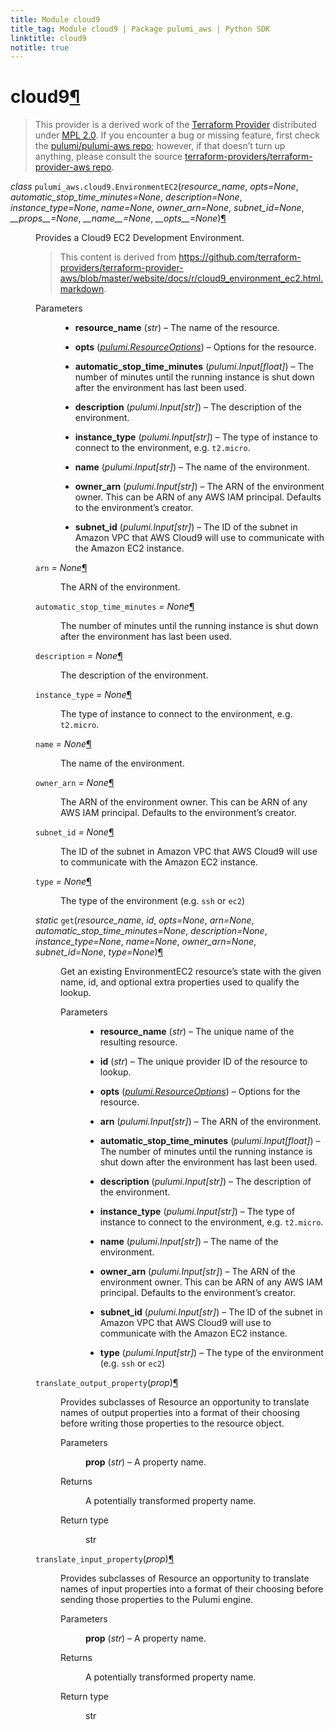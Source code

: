```yaml
---
title: Module cloud9
title_tag: Module cloud9 | Package pulumi_aws | Python SDK
linktitle: cloud9
notitle: true
---
```


<div class="section" id="cloud9">
<h1>cloud9<a class="headerlink" href="#cloud9" title="Permalink to this headline">¶</a></h1>
<blockquote>
<div><p>This provider is a derived work of the <a class="reference external" href="https://github.com/terraform-providers/terraform-provider-aws">Terraform Provider</a> distributed under
<a class="reference external" href="https://www.mozilla.org/en-US/MPL/2.0/">MPL 2.0</a>. If you encounter a bug or missing feature, first check the
<a class="reference external" href="https://github.com/pulumi/pulumi-aws/issues">pulumi/pulumi-aws repo</a>; however, if that doesn’t turn up
anything, please consult the source <a class="reference external" href="https://github.com/terraform-providers/terraform-provider-aws/issues">terraform-providers/terraform-provider-aws repo</a>.</p>
</div></blockquote>
<span class="target" id="module-pulumi_aws.cloud9"></span><dl class="class">
<dt id="pulumi_aws.cloud9.EnvironmentEC2">
<em class="property">class </em><code class="sig-prename descclassname">pulumi_aws.cloud9.</code><code class="sig-name descname">EnvironmentEC2</code><span class="sig-paren">(</span><em class="sig-param">resource_name</em>, <em class="sig-param">opts=None</em>, <em class="sig-param">automatic_stop_time_minutes=None</em>, <em class="sig-param">description=None</em>, <em class="sig-param">instance_type=None</em>, <em class="sig-param">name=None</em>, <em class="sig-param">owner_arn=None</em>, <em class="sig-param">subnet_id=None</em>, <em class="sig-param">__props__=None</em>, <em class="sig-param">__name__=None</em>, <em class="sig-param">__opts__=None</em><span class="sig-paren">)</span><a class="headerlink" href="#pulumi_aws.cloud9.EnvironmentEC2" title="Permalink to this definition">¶</a></dt>
<dd><p>Provides a Cloud9 EC2 Development Environment.</p>
<blockquote>
<div><p>This content is derived from <a class="reference external" href="https://github.com/terraform-providers/terraform-provider-aws/blob/master/website/docs/r/cloud9_environment_ec2.html.markdown">https://github.com/terraform-providers/terraform-provider-aws/blob/master/website/docs/r/cloud9_environment_ec2.html.markdown</a>.</p>
</div></blockquote>
<dl class="field-list simple">
<dt class="field-odd">Parameters</dt>
<dd class="field-odd"><ul class="simple">
<li><p><strong>resource_name</strong> (<em>str</em>) – The name of the resource.</p></li>
<li><p><strong>opts</strong> (<a class="reference internal" href="../../pulumi/#pulumi.ResourceOptions" title="pulumi.ResourceOptions"><em>pulumi.ResourceOptions</em></a>) – Options for the resource.</p></li>
<li><p><strong>automatic_stop_time_minutes</strong> (<em>pulumi.Input</em><em>[</em><em>float</em><em>]</em>) – The number of minutes until the running instance is shut down after the environment has last been used.</p></li>
<li><p><strong>description</strong> (<em>pulumi.Input</em><em>[</em><em>str</em><em>]</em>) – The description of the environment.</p></li>
<li><p><strong>instance_type</strong> (<em>pulumi.Input</em><em>[</em><em>str</em><em>]</em>) – The type of instance to connect to the environment, e.g. <code class="docutils literal notranslate"><span class="pre">t2.micro</span></code>.</p></li>
<li><p><strong>name</strong> (<em>pulumi.Input</em><em>[</em><em>str</em><em>]</em>) – The name of the environment.</p></li>
<li><p><strong>owner_arn</strong> (<em>pulumi.Input</em><em>[</em><em>str</em><em>]</em>) – The ARN of the environment owner. This can be ARN of any AWS IAM principal. Defaults to the environment’s creator.</p></li>
<li><p><strong>subnet_id</strong> (<em>pulumi.Input</em><em>[</em><em>str</em><em>]</em>) – The ID of the subnet in Amazon VPC that AWS Cloud9 will use to communicate with the Amazon EC2 instance.</p></li>
</ul>
</dd>
</dl>
<dl class="attribute">
<dt id="pulumi_aws.cloud9.EnvironmentEC2.arn">
<code class="sig-name descname">arn</code><em class="property"> = None</em><a class="headerlink" href="#pulumi_aws.cloud9.EnvironmentEC2.arn" title="Permalink to this definition">¶</a></dt>
<dd><p>The ARN of the environment.</p>
</dd></dl>

<dl class="attribute">
<dt id="pulumi_aws.cloud9.EnvironmentEC2.automatic_stop_time_minutes">
<code class="sig-name descname">automatic_stop_time_minutes</code><em class="property"> = None</em><a class="headerlink" href="#pulumi_aws.cloud9.EnvironmentEC2.automatic_stop_time_minutes" title="Permalink to this definition">¶</a></dt>
<dd><p>The number of minutes until the running instance is shut down after the environment has last been used.</p>
</dd></dl>

<dl class="attribute">
<dt id="pulumi_aws.cloud9.EnvironmentEC2.description">
<code class="sig-name descname">description</code><em class="property"> = None</em><a class="headerlink" href="#pulumi_aws.cloud9.EnvironmentEC2.description" title="Permalink to this definition">¶</a></dt>
<dd><p>The description of the environment.</p>
</dd></dl>

<dl class="attribute">
<dt id="pulumi_aws.cloud9.EnvironmentEC2.instance_type">
<code class="sig-name descname">instance_type</code><em class="property"> = None</em><a class="headerlink" href="#pulumi_aws.cloud9.EnvironmentEC2.instance_type" title="Permalink to this definition">¶</a></dt>
<dd><p>The type of instance to connect to the environment, e.g. <code class="docutils literal notranslate"><span class="pre">t2.micro</span></code>.</p>
</dd></dl>

<dl class="attribute">
<dt id="pulumi_aws.cloud9.EnvironmentEC2.name">
<code class="sig-name descname">name</code><em class="property"> = None</em><a class="headerlink" href="#pulumi_aws.cloud9.EnvironmentEC2.name" title="Permalink to this definition">¶</a></dt>
<dd><p>The name of the environment.</p>
</dd></dl>

<dl class="attribute">
<dt id="pulumi_aws.cloud9.EnvironmentEC2.owner_arn">
<code class="sig-name descname">owner_arn</code><em class="property"> = None</em><a class="headerlink" href="#pulumi_aws.cloud9.EnvironmentEC2.owner_arn" title="Permalink to this definition">¶</a></dt>
<dd><p>The ARN of the environment owner. This can be ARN of any AWS IAM principal. Defaults to the environment’s creator.</p>
</dd></dl>

<dl class="attribute">
<dt id="pulumi_aws.cloud9.EnvironmentEC2.subnet_id">
<code class="sig-name descname">subnet_id</code><em class="property"> = None</em><a class="headerlink" href="#pulumi_aws.cloud9.EnvironmentEC2.subnet_id" title="Permalink to this definition">¶</a></dt>
<dd><p>The ID of the subnet in Amazon VPC that AWS Cloud9 will use to communicate with the Amazon EC2 instance.</p>
</dd></dl>

<dl class="attribute">
<dt id="pulumi_aws.cloud9.EnvironmentEC2.type">
<code class="sig-name descname">type</code><em class="property"> = None</em><a class="headerlink" href="#pulumi_aws.cloud9.EnvironmentEC2.type" title="Permalink to this definition">¶</a></dt>
<dd><p>The type of the environment (e.g. <code class="docutils literal notranslate"><span class="pre">ssh</span></code> or <code class="docutils literal notranslate"><span class="pre">ec2</span></code>)</p>
</dd></dl>

<dl class="method">
<dt id="pulumi_aws.cloud9.EnvironmentEC2.get">
<em class="property">static </em><code class="sig-name descname">get</code><span class="sig-paren">(</span><em class="sig-param">resource_name</em>, <em class="sig-param">id</em>, <em class="sig-param">opts=None</em>, <em class="sig-param">arn=None</em>, <em class="sig-param">automatic_stop_time_minutes=None</em>, <em class="sig-param">description=None</em>, <em class="sig-param">instance_type=None</em>, <em class="sig-param">name=None</em>, <em class="sig-param">owner_arn=None</em>, <em class="sig-param">subnet_id=None</em>, <em class="sig-param">type=None</em><span class="sig-paren">)</span><a class="headerlink" href="#pulumi_aws.cloud9.EnvironmentEC2.get" title="Permalink to this definition">¶</a></dt>
<dd><p>Get an existing EnvironmentEC2 resource’s state with the given name, id, and optional extra
properties used to qualify the lookup.</p>
<dl class="field-list simple">
<dt class="field-odd">Parameters</dt>
<dd class="field-odd"><ul class="simple">
<li><p><strong>resource_name</strong> (<em>str</em>) – The unique name of the resulting resource.</p></li>
<li><p><strong>id</strong> (<em>str</em>) – The unique provider ID of the resource to lookup.</p></li>
<li><p><strong>opts</strong> (<a class="reference internal" href="../../pulumi/#pulumi.ResourceOptions" title="pulumi.ResourceOptions"><em>pulumi.ResourceOptions</em></a>) – Options for the resource.</p></li>
<li><p><strong>arn</strong> (<em>pulumi.Input</em><em>[</em><em>str</em><em>]</em>) – The ARN of the environment.</p></li>
<li><p><strong>automatic_stop_time_minutes</strong> (<em>pulumi.Input</em><em>[</em><em>float</em><em>]</em>) – The number of minutes until the running instance is shut down after the environment has last been used.</p></li>
<li><p><strong>description</strong> (<em>pulumi.Input</em><em>[</em><em>str</em><em>]</em>) – The description of the environment.</p></li>
<li><p><strong>instance_type</strong> (<em>pulumi.Input</em><em>[</em><em>str</em><em>]</em>) – The type of instance to connect to the environment, e.g. <code class="docutils literal notranslate"><span class="pre">t2.micro</span></code>.</p></li>
<li><p><strong>name</strong> (<em>pulumi.Input</em><em>[</em><em>str</em><em>]</em>) – The name of the environment.</p></li>
<li><p><strong>owner_arn</strong> (<em>pulumi.Input</em><em>[</em><em>str</em><em>]</em>) – The ARN of the environment owner. This can be ARN of any AWS IAM principal. Defaults to the environment’s creator.</p></li>
<li><p><strong>subnet_id</strong> (<em>pulumi.Input</em><em>[</em><em>str</em><em>]</em>) – The ID of the subnet in Amazon VPC that AWS Cloud9 will use to communicate with the Amazon EC2 instance.</p></li>
<li><p><strong>type</strong> (<em>pulumi.Input</em><em>[</em><em>str</em><em>]</em>) – The type of the environment (e.g. <code class="docutils literal notranslate"><span class="pre">ssh</span></code> or <code class="docutils literal notranslate"><span class="pre">ec2</span></code>)</p></li>
</ul>
</dd>
</dl>
</dd></dl>

<dl class="method">
<dt id="pulumi_aws.cloud9.EnvironmentEC2.translate_output_property">
<code class="sig-name descname">translate_output_property</code><span class="sig-paren">(</span><em class="sig-param">prop</em><span class="sig-paren">)</span><a class="headerlink" href="#pulumi_aws.cloud9.EnvironmentEC2.translate_output_property" title="Permalink to this definition">¶</a></dt>
<dd><p>Provides subclasses of Resource an opportunity to translate names of output properties
into a format of their choosing before writing those properties to the resource object.</p>
<dl class="field-list simple">
<dt class="field-odd">Parameters</dt>
<dd class="field-odd"><p><strong>prop</strong> (<em>str</em>) – A property name.</p>
</dd>
<dt class="field-even">Returns</dt>
<dd class="field-even"><p>A potentially transformed property name.</p>
</dd>
<dt class="field-odd">Return type</dt>
<dd class="field-odd"><p>str</p>
</dd>
</dl>
</dd></dl>

<dl class="method">
<dt id="pulumi_aws.cloud9.EnvironmentEC2.translate_input_property">
<code class="sig-name descname">translate_input_property</code><span class="sig-paren">(</span><em class="sig-param">prop</em><span class="sig-paren">)</span><a class="headerlink" href="#pulumi_aws.cloud9.EnvironmentEC2.translate_input_property" title="Permalink to this definition">¶</a></dt>
<dd><p>Provides subclasses of Resource an opportunity to translate names of input properties into
a format of their choosing before sending those properties to the Pulumi engine.</p>
<dl class="field-list simple">
<dt class="field-odd">Parameters</dt>
<dd class="field-odd"><p><strong>prop</strong> (<em>str</em>) – A property name.</p>
</dd>
<dt class="field-even">Returns</dt>
<dd class="field-even"><p>A potentially transformed property name.</p>
</dd>
<dt class="field-odd">Return type</dt>
<dd class="field-odd"><p>str</p>
</dd>
</dl>
</dd></dl>

</dd></dl>

</div>
